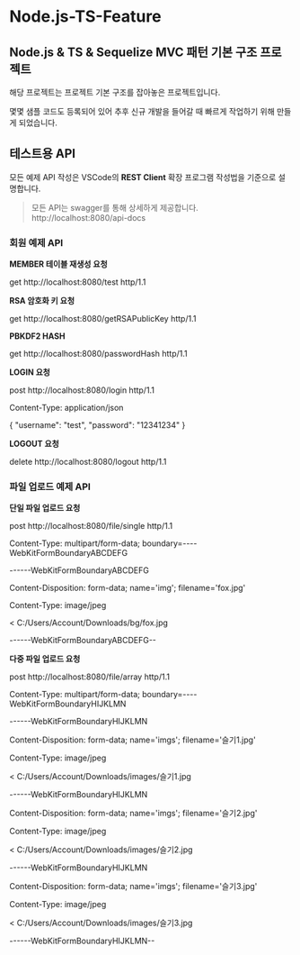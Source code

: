 # Node.js-TS-Feature

## Node.js &amp; TS &amp; Sequelize MVC 패턴 기본 구조 프로젝트

해당 프로젝트는 프로젝트 기본 구조를 잡아놓은 프로젝트입니다.

몇몇 샘플 코드도 등록되어 있어 추후 신규 개발을 들어갈 때 빠르게 작업하기 위해 만들게 되었습니다.



## **테스트용 API**

모든 예제 API 작성은 VSCode의 **REST Client** 확장 프로그램 작성법을 기준으로 설명합니다.


> 모든 API는 swagger를 통해 상세하게 제공합니다. http://localhost:8080/api-docs



### 회원 예제 API


**MEMBER 테이블 재생성 요청**

get http://localhost:8080/test http/1.1



**RSA 암호화 키 요청**

get http://localhost:8080/getRSAPublicKey http/1.1



**PBKDF2 HASH**

get http://localhost:8080/passwordHash http/1.1



**LOGIN 요청**

post http://localhost:8080/login http/1.1

Content-Type: application/json


{
"username": "test",
"password": "12341234"
}



**LOGOUT 요청**

delete http://localhost:8080/logout http/1.1





### 파일 업로드 예제 API


**단일 파일 업로드 요청**

post http://localhost:8080/file/single http/1.1

Content-Type: multipart/form-data; boundary=----WebKitFormBoundaryABCDEFG


------WebKitFormBoundaryABCDEFG

Content-Disposition: form-data; name='img'; filename='fox.jpg'

Content-Type: image/jpeg


< C:/Users/Account/Downloads/bg/fox.jpg

------WebKitFormBoundaryABCDEFG--



**다중 파일 업로드 요청**

post http://localhost:8080/file/array http/1.1

Content-Type: multipart/form-data; boundary=----WebKitFormBoundaryHIJKLMN


------WebKitFormBoundaryHIJKLMN

Content-Disposition: form-data; name='imgs'; filename='슬기1.jpg'

Content-Type: image/jpeg


< C:/Users/Account/Downloads/images/슬기1.jpg


------WebKitFormBoundaryHIJKLMN

Content-Disposition: form-data; name='imgs'; filename='슬기2.jpg'

Content-Type: image/jpeg


< C:/Users/Account/Downloads/images/슬기2.jpg


------WebKitFormBoundaryHIJKLMN

Content-Disposition: form-data; name='imgs'; filename='슬기3.jpg'

Content-Type: image/jpeg


< C:/Users/Account/Downloads/images/슬기3.jpg

------WebKitFormBoundaryHIJKLMN--
